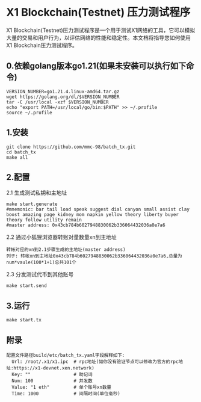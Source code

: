 # X1 Blockchain(Testnet) 压力测试程序
X1 Blockchain(Testnet)压力测试程序是一个用于测试X1网络的工具，它可以模拟大量的交易和用户行为，以评估网络的性能和稳定性。本文档将指导您如何使用X1 Blockchain压力测试程序。





## 0.依赖golang版本go1.21(如果未安装可以执行如下命令)
```shell
VERSION_NUMBER=go1.21.4.linux-amd64.tar.gz
wget https://golang.org/dl/$VERSION_NUMBER
tar -C /usr/local -xzf $VERSION_NUMBER
echo "export PATH=/usr/local/go/bin:$PATH" >> ~/.profile
source ~/.profile
```

## 1.安装
```shell
git clone https://github.com/mmc-98/batch_tx.git
cd batch_tx
make all
```
## 2.配置
2.1 生成测试私钥和主地址
```shell
make start.generate
#mnemonic: bar tail load speak suggest dial canyon small assist clay boost amazing page kidney mom napkin yellow theory liberty buyer theory follow utility remain
#master address: 0x43cb784b6027948830062b336064432036a0e7a6
```

 
2.2 通过小狐狸浏览器转账对量数量xn到主地址
```
转帐对应的xn到2.1步骤生成的主地址(master address)
列子: 转帐xn到主地址0x43cb784b6027948830062b336064432036a0e7a6,总量为num*vaule(100*1+1)总共101个

```
2.3 分发测试代币到其他账号
```shell
make start.send
```
 

## 3.运行
```shell
make start.tx
```
 
## 附录
```shell
配置文件路径build/etc/batch_tx.yaml字段解释如下:
  Url: /root/.x1/x1.ipc  # rpc地址(如你没有验证节点可以修改为官方的rpc地址:https://x1-devnet.xen.network)
  Key: ""                # 助记词
  Num: 100               # 并发数
  Value: "1 eth"         # 单个账号xn数量
  Time: 1000             # 间隔时间(单位毫秒)
```